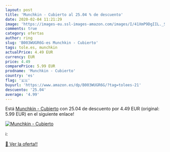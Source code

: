 ```yaml
---
layout: post
title: 'Munchkin - Cubierto al 25.04 % de descuento'
date: 2020-02-04 11:21:29
image: 'https://images-eu.ssl-images-amazon.com/images/I/41XmP9DgIIL._SL200_.jpg'
comments: true
category: ofertas
author: ring
slug: 'B003WUGR6G-es Munchkin - Cubierto'
tags: tole.es, munchkin
actualPrice: 4.49 EUR
currency: EUR
price: 4.49
comparePrice: 5.99 EUR
prodname: 'Munchkin - Cubierto'
country: 'es'
flag: '🇪🇸'
buyurl: 'https://www.amazon.es/dp/B003WUGR6G/?tag=tolees-21'
descuento: '25.04'
average: '4.99'
---
```


Está [Munchkin - Cubierto](https://www.amazon.es/dp/B003WUGR6G/?tag=tolees-21) con 25.04 de descuento por 4.49 EUR (original: 5.99 EUR) en el siguiente enlace!

[![Munchkin - Cubierto](https://images-eu.ssl-images-amazon.com/images/I/41XmP9DgIIL._SL200_.jpg)](https://www.amazon.es/dp/B003WUGR6G/?tag=tolees-21)

ℹ️:


[🛒 Ver la oferta!!](https://www.amazon.es/dp/B003WUGR6G/?tag=tolees-21)
